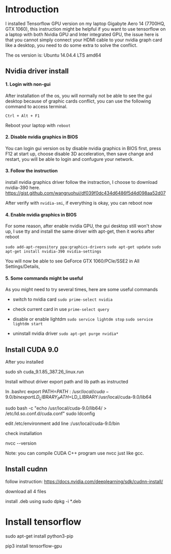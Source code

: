 # Introduction

I installed Tensorflow GPU version on my laptop Gigabyte Aero 14 (7700HQ, GTX 1060), this instruction might be helpful if you want to use tensorflow on a laptop with both Nvidia GPU and Inter integrated GPU, the issue here is that you cannot simply connect your HDMI cable to your nvidia graph card like a desktop, you need to do some extra to solve the conflict.

The os version is: Ubuntu 14.04.4 LTS amd64

## Nvidia driver install

#### 1. Login with non-gui

After installation of the os, you will normally not be able to see the gui desktop because of graphic cards conflict, you can use the following command to access terminal.

```Ctrl + Alt + F1```

Reboot your laptop with ```reboot```

#### 2. Disable nvidia graphics in BIOS
You can login gui version os by disable nvidia graphics in BIOS first, press F12 at start up, choose disable 3D acceleration, then save change and restart, you will be able to login and confugure your network.


#### 3. Follow the instruction
install nvidia graphics driver follow the instraction, I choose to download nvidia-390 here.
https://gist.github.com/wangruohui/df039f0dc434d6486f5d4d098aa52d07

After verify with ```nvidia-smi```, if everything is okay, you can reboot now


#### 4. Enable nvidia graphics in BIOS
For some reason, after enable nvidia GPU, the gui desktop still won't show up, I use tty and install the same driver with apt-get, then it works after reboot

```sudo add-apt-repository ppa:graphics-drivers```
```sudo apt-get update```
```sudo apt-get install nvidia-390 nvidia-settings```

You will now be able to see GeForce GTX 1060/PCIe/SSE2 in All Settings/Details, 

#### 5. Some commands might be useful
As you might need to try several times, here are some useful commands

* switch to nvidia card
```sudo prime-select nvidia```

* check current card in use
```prime-select query```

* disable or enable lightdm
```sudo service lightdm stop```
```sudo service lightdm start```

* uninstall nvidia driver
```sudo apt-get purge nvidia*```


## Install CUDA 9.0
After you installed

sudo sh cuda_9.1.85_387.26_linux.run

Install without driver
export path and lib path as instructed

In .bashrc
export PATH=$PATH:/usr/local/cuda-9.0/bin
export LD_LIBRARY_PATH=$LD_LIBRARY:/usr/local/cuda-9.0/lib64

sudo bash -c "echo /usr/local/cuda-9.0/lib64/ > /etc/ld.so.conf.d/cuda.conf"
sudo ldconfig

edit /etc/environment add line
:/usr/local/cuda-9.0/bin


check installation

nvcc --version

Note: you can compile CUDA C++ program use nvcc just like gcc.

## Install cudnn
follow instruction: 
https://docs.nvidia.com/deeplearning/sdk/cudnn-install/

download all 4 files

install .deb using sudo dpkg -i *.deb

# Install tensorflow

sudo apt-get install python3-pip

pip3 install tensorflow-gpu
